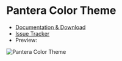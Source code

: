# Pantera Color Theme

* [Documentation & Download](http://extensions.xwiki.org/xwiki/bin/view/Extension/Pantera%20Color%20Theme/)
* [Issue Tracker](https://jira.xwiki.org/browse/COLORTHEME/)
* Preview: 

![Pantera Color Theme](http://extensions.xwiki.org/xwiki/bin/download/Extension/Pantera%20Color%20Theme/WebHome/preview.png?width=550)

